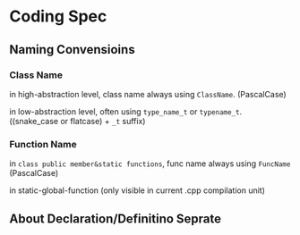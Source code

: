 
# Coding Spec

## Naming Convensioins

### Class Name

in high-abstraction level, class name always using `ClassName`. (PascalCase)

in low-abstraction level, often using `type_name_t` or `typename_t`. ((snake_case or flatcase) + `_t` suffix)

### Function Name

in `class public member&static functions`, func name always using `FuncName` (PascalCase)

in static-global-function (only visible in current .cpp compilation unit)


## About Declaration/Definitino Seprate